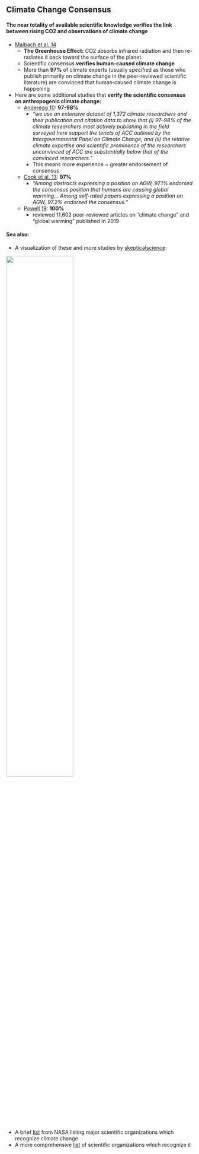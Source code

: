 ## Climate Change Consensus
#### The near totality of available scientific knowledge verifies the link between rising CO2 and observations of climate change



*   [Maibach et al. 14](https://agupubs.onlinelibrary.wiley.com/doi/full/10.1002/2013EF000226)
    *   **The Greenhouse Effect:** CO2 absorbs infrared radiation and then re-radiates it back toward the surface of the planet.
    *   Scientific consensus **verifies human-caused climate change**
    *   More than **97%** of climate experts (usually specified as those who publish primarily on climate change in the peer-reviewed scientific literature) are convinced that human‐caused climate change is happening
*   Here are some additional studies that **verify the scientific consensus on anthropogenic climate change:**
    *   [Anderegg 10](https://www.pnas.org/content/107/27/12107.abstract): **97-98%**
        *   _“we use an extensive dataset of 1,372 climate researchers and their publication and citation data to show that (i) 97–98% of the climate researchers most actively publishing in the field surveyed here support the tenets of ACC outlined by the Intergovernmental Panel on Climate Change, and (ii) the relative climate expertise and scientific prominence of the researchers unconvinced of ACC are substantially below that of the convinced researchers.”_
        * This means more experience = greater endorsement of consensus
    *   [Cook et al. 13](https://iopscience.iop.org/article/10.1088/1748-9326/8/2/024024/meta): **97%**
        *   _“Among abstracts expressing a position on AGW, 97.1% endorsed the consensus position that humans are causing global warming... Among self-rated papers expressing a position on AGW, 97.2% endorsed the consensus.”_
    *   [Powell 19](https://journals.sagepub.com/doi/10.1177/0270467619886266): **100%**
        *   reviewed 11,602 peer-reviewed articles on “climate change” and “global warming” published in 2019

#### Sea also:
   *   A visualization of these and more studies by [skepticalscience](https://static.skepticalscience.com/graphics/studies_consensus.jpg):
<img src="https://github.com/NB419/source-library/blob/master/images/climate-consensus.png?raw=true" height="60%" width="60%">
    
    
    
    
  *   A brief [list](https://climate.nasa.gov/scientific-consensus/) from NASA listing major scientific organizations which recognize climate change
  *   A more comprehensive [list](http://www.opr.ca.gov/facts/list-of-scientific-organizations.html) of scientific organizations which recognize it
